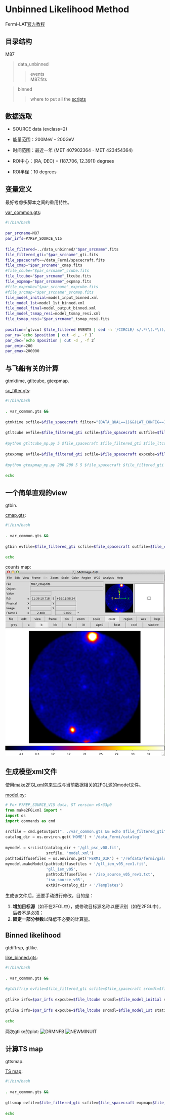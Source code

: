 # Unbinned Likelihood Method

Fermi-LAT[官方教程](http://fermi.gsfc.nasa.gov/ssc/data/analysis/scitools/likelihood_tutorial.html)

## 目录结构

M87

>data_unbinned  
>>events  
>>M87.fits

>binned  
>>where to put all the [scripts](unbinned/)


## 数据选取

* SOURCE data (evclass=2)

* 能量范围：200MeV - 200GeV

* 时间范围：最近一年 (MET 407902364 - MET 423454364)

* ROI中心：(RA, DEC) = (187.706, 12.3911) degrees

* ROI半径：10 degrees


## 变量定义

最好考虑多脚本之间的重用特性。

[var_common.gts](unbinned/var_common.gts):
```bash
#!/bin/bash

par_srcname=M87
par_irfs=P7REP_SOURCE_V15

file_filtered=../data_unbinned/"$par_srcname".fits
file_filtered_gti="$par_srcname"_gti.fits
file_spacecraft=~/data_Fermi/spacecraft.fits
file_cmap="$par_srcname"_cmap.fits
#file_ccube="$par_srcname"_ccube.fits
file_ltcube="$par_srcname"_ltcube.fits
file_expmap="$par_srcname"_expmap.fits
#file_expcube="$par_srcname"_expcube.fits
#file_srcmap="$par_srcname"_srcmap.fits
file_model_initial=model_input_binned.xml
file_model_1st=model_1st_binned.xml
file_model_final=model_output_binned.xml
file_model_tsmap_resi=model_tsmap_resi.xml
file_tsmap_resi="$par_srcname"_tsmap_resi.fits

position=`gtvcut $file_filtered EVENTS | sed -n '/CIRCLE/ s/.*(\(.*\))/\1/p'`
par_ra=`echo $position | cut -d , -f 1` 
par_dec=`echo $position | cut -d , -f 2`
par_emin=200
par_emax=200000
```

## 与飞船有关的计算

gtmktime, gtltcube, gtexpmap.

[sc_filter.gts](unbinned/sc_filter.gts):
```bash
#!/bin/bash

. var_common.gts &&

gtmktime scfile=$file_spacecraft filter="(DATA_QUAL==1)&&(LAT_CONFIG==1)&&ABS(ROCK_ANGLE)<52" roicut=yes evfile=$file_filtered outfile=$file_filtered_gti &&

gtltcube evfile=$file_filtered_gti scfile=$file_spacecraft outfile=$file_ltcube dcostheta=0.025 binsz=1 &&

#python gtltcube_mp.py 5 $file_spacecraft $file_filtered_gti $file_ltcube --zmax 100 &&

gtexpmap evfile=$file_filtered_gti scfile=$file_spacecraft expcube=$file_ltcube outfile=$file_expmap irfs=$par_irfs srcrad=20 nlong=200 nlat=200 nenergies=30 &&

#python gtexpmap_mp.py 200 200 5 5 $file_spacecraft $file_filtered_gti $file_ltcube $par_irfs 20 30 $file_expmap &&

echo
```

## 一个简单直观的view

gtbin.

[cmap.gts](unbinned/cmap.gts):
```bash
#!/bin/bash

. var_common.gts &&

gtbin evfile=$file_filtered_gti scfile=$file_spacecraft outfile=$file_cmap algorithm=CMAP nxpix=200 nypix=200 binsz=0.1 coordsys=CEL xref=$par_ra yref=$par_dec axisrot=0 proj=AIT &&

echo
```

counts map:
![counts map](unbinned/M87_cmap.png)


## 生成模型xml文件

使用[make2FGLxml](http://fermi.gsfc.nasa.gov/ssc/data/analysis/user/)包来生成与当前数据相关的2FGL源的model文件。

[model.py](unbinned/model.py):
```python
# For P7REP_SOURCE_V15 data, ST version v9r33p0
from make2FGLxml import *
import os
import commands as cmd

srcfile = cmd.getoutput(". ./var_common.gts && echo $file_filtered_gti")
catalog_dir = os.environ.get('HOME') + '/data_Fermi/catalog'

mymodel = srcList(catalog_dir + '/gll_psc_v08.fit',
                  srcfile, 'model.xml')
pathtodiffusefiles = os.environ.get('FERMI_DIR') + '/refdata/fermi/galdiffuse'
mymodel.makeModel(pathtodiffusefiles + '/gll_iem_v05_rev1.fit',
                  'gll_iem_v05',
                  pathtodiffusefiles + '/iso_source_v05_rev1.txt',
                  'iso_source_v05',
                  extDir=catalog_dir + '/Templates')
```

生成该文件后，还要手动进行修改，目的是：  
1. **增加目标源**（如不在2FGL中），或修改目标源名称以便识别（如在2FGL中），后者不是必须；  
2. **固定一部分参数**以降低不必要的计算量。

## Binned likelihood

gtdiffrsp, gtlike.

[like_binned.gts](binned/like_binned.gts):
```bash
#!/bin/bash

. var_common.gts &&

#gtdiffrsp evfile=$file_filtered_gti scfile=$file_spacecraft srcmdl=$file_model_intitial irfs=$par_irfs &&

gtlike irfs=$par_irfs expcube=$file_ltcube srcmdl=$file_model_initial statistic=UNBINNED optimizer=DRMNFB evfile=$file_filtered_gti scfile=$file_spacecraft expmap=$file_expmap sfile=$file_model_1st results=result_1st.dat specfile=counts_spectra_1st.fits plot=yes &&

gtlike irfs=$par_irfs expcube=$file_ltcube srcmdl=$file_model_1st statistic=UNBINNED optimizer=NEWMINUIT evfile=$file_filtered_gti scfile=$file_spacecraft expmap=$file_expmap sfile=$file_model_final results=result_final.dat specfile=counts_spectra_final.fits plot=yes &&

echo
```

两次gtlike的plot:
![DRMNFB](unbinned/M87_binned_DRMNFB.png)
![NEWMINUIT](unbinned/M87_binned_NEWMINUIT.png)

## 计算TS map

gttsmap.

[TS map](unbinned/tsmap.gts):
```bash
#!/bin/bash

. var_common.gts &&

gttsmap evfile=$file_filtered_gti scfile=$file_spacecraft expmap=$file_expmap expcube=$file_ltcube srcmdl=$file_model_tsmap_resi outfile=$file_tsmap_resi irfs=$par_irfs optimizer=NEWMINUIT ftol=1e-2 nxpix=70 nypix=70 binsz=0.2 coordsys=CEL xref=$par_ra yref=$par_dec proj=AIT statistic=UNBINNED &&

echo
```
